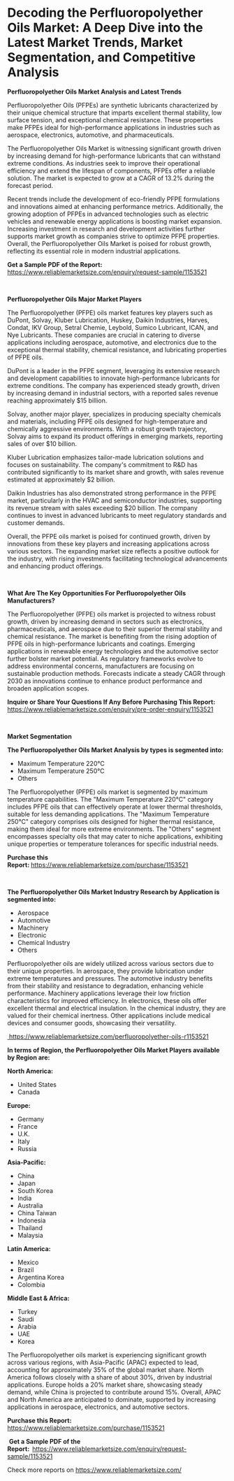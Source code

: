 <p><h1>Decoding the Perfluoropolyether Oils Market: A Deep Dive into the Latest Market Trends, Market Segmentation, and Competitive Analysis</h1></p><p><strong>Perfluoropolyether Oils Market Analysis and Latest Trends</strong></p>
<p><p>Perfluoropolyether Oils (PFPEs) are synthetic lubricants characterized by their unique chemical structure that imparts excellent thermal stability, low surface tension, and exceptional chemical resistance. These properties make PFPEs ideal for high-performance applications in industries such as aerospace, electronics, automotive, and pharmaceuticals.</p><p>The Perfluoropolyether Oils Market is witnessing significant growth driven by increasing demand for high-performance lubricants that can withstand extreme conditions. As industries seek to improve their operational efficiency and extend the lifespan of components, PFPEs offer a reliable solution. The market is expected to grow at a CAGR of 13.2% during the forecast period. </p><p>Recent trends include the development of eco-friendly PFPE formulations and innovations aimed at enhancing performance metrics. Additionally, the growing adoption of PFPEs in advanced technologies such as electric vehicles and renewable energy applications is boosting market expansion. Increasing investment in research and development activities further supports market growth as companies strive to optimize PFPE properties. Overall, the Perfluoropolyether Oils Market is poised for robust growth, reflecting its essential role in modern industrial applications.</p></p>
<p><strong>Get a Sample PDF of the Report:&nbsp;</strong> <a href="https://www.reliablemarketsize.com/enquiry/request-sample/1153521?utm_campaign=2946&utm_medium=2&utm_source=Github&utm_content=ia&utm_term=04042025&utm_id=perfluoropolyether-oils">https://www.reliablemarketsize.com/enquiry/request-sample/1153521</a></p>
<p>&nbsp;</p>
<p><strong>Perfluoropolyether Oils Major Market Players</strong></p>
<p><p>The Perfluoropolyether (PFPE) oils market features key players such as DuPont, Solvay, Kluber Lubrication, Huskey, Daikin Industries, Harves, Condat, IKV Group, Setral Chemie, Leybold, Sumico Lubricant, ICAN, and Nye Lubricants. These companies are crucial in catering to diverse applications including aerospace, automotive, and electronics due to the exceptional thermal stability, chemical resistance, and lubricating properties of PFPE oils.</p><p>DuPont is a leader in the PFPE segment, leveraging its extensive research and development capabilities to innovate high-performance lubricants for extreme conditions. The company has experienced steady growth, driven by increasing demand in industrial sectors, with a reported sales revenue reaching approximately $15 billion.</p><p>Solvay, another major player, specializes in producing specialty chemicals and materials, including PFPE oils designed for high-temperature and chemically aggressive environments. With a robust growth trajectory, Solvay aims to expand its product offerings in emerging markets, reporting sales of over $10 billion.</p><p>Kluber Lubrication emphasizes tailor-made lubrication solutions and focuses on sustainability. The company's commitment to R&D has contributed significantly to its market share and growth, with sales revenue estimated at approximately $2 billion.</p><p>Daikin Industries has also demonstrated strong performance in the PFPE market, particularly in the HVAC and semiconductor industries, supporting its revenue stream with sales exceeding $20 billion. The company continues to invest in advanced lubricants to meet regulatory standards and customer demands.</p><p>Overall, the PFPE oils market is poised for continued growth, driven by innovations from these key players and increasing applications across various sectors. The expanding market size reflects a positive outlook for the industry, with rising investments facilitating technological advancements and enhancing product offerings.</p></p>
<p>&nbsp;</p>
<p><strong>What Are The Key Opportunities For Perfluoropolyether Oils Manufacturers?</strong></p>
<p><p>The Perfluoropolyether (PFPE) oils market is projected to witness robust growth, driven by increasing demand in sectors such as electronics, pharmaceuticals, and aerospace due to their superior thermal stability and chemical resistance. The market is benefiting from the rising adoption of PFPE oils in high-performance lubricants and coatings. Emerging applications in renewable energy technologies and the automotive sector further bolster market potential. As regulatory frameworks evolve to address environmental concerns, manufacturers are focusing on sustainable production methods. Forecasts indicate a steady CAGR through 2030 as innovations continue to enhance product performance and broaden application scopes.</p></p>
<p><strong>Inquire or Share Your Questions If Any Before Purchasing This Report:</strong> <a href="https://www.reliablemarketsize.com/enquiry/pre-order-enquiry/1153521?utm_campaign=2946&utm_medium=2&utm_source=Github&utm_content=ia&utm_term=04042025&utm_id=perfluoropolyether-oils">https://www.reliablemarketsize.com/enquiry/pre-order-enquiry/1153521</a></p>
<p>&nbsp;</p>
<p><strong>Market Segmentation</strong></p>
<p><strong>The Perfluoropolyether Oils Market Analysis by types is segmented into:</strong></p>
<p><ul><li>Maximum Temperature 220℃</li><li>Maximum Temperature 250℃</li><li>Others</li></ul></p>
<p><p>The Perfluoropolyether (PFPE) oils market is segmented by maximum temperature capabilities. The "Maximum Temperature 220℃" category includes PFPE oils that can effectively operate at lower thermal thresholds, suitable for less demanding applications. The "Maximum Temperature 250℃" category comprises oils designed for higher thermal resistance, making them ideal for more extreme environments. The "Others" segment encompasses specialty oils that may cater to niche applications, exhibiting unique properties or temperature tolerances for specific industrial needs.</p></p>
<p><strong>Purchase this Report:&nbsp;</strong><a href="https://www.reliablemarketsize.com/purchase/1153521?utm_campaign=2946&utm_medium=2&utm_source=Github&utm_content=ia&utm_term=04042025&utm_id=perfluoropolyether-oils">https://www.reliablemarketsize.com/purchase/1153521</a></p>
<p>&nbsp;</p>
<p><strong>The Perfluoropolyether Oils Market Industry Research by Application is segmented into:</strong></p>
<p><ul><li>Aerospace</li><li>Automotive</li><li>Machinery</li><li>Electronic</li><li>Chemical Industry</li><li>Others</li></ul></p>
<p><p>Perfluoropolyether oils are widely utilized across various sectors due to their unique properties. In aerospace, they provide lubrication under extreme temperatures and pressures. The automotive industry benefits from their stability and resistance to degradation, enhancing vehicle performance. Machinery applications leverage their low friction characteristics for improved efficiency. In electronics, these oils offer excellent thermal and electrical insulation. In the chemical industry, they are valued for their chemical inertness. Other applications include medical devices and consumer goods, showcasing their versatility.</p></p>
<p><a href="https://www.reliablemarketsize.com/perfluoropolyether-oils-r1153521?utm_campaign=2946&utm_medium=2&utm_source=Github&utm_content=ia&utm_term=04042025&utm_id=perfluoropolyether-oils">&nbsp;https://www.reliablemarketsize.com/perfluoropolyether-oils-r1153521</a></p>
<p><strong>In terms of Region, the Perfluoropolyether Oils Market Players available by Region are:</strong></p>
<p>
    <p> <strong> North America: </strong>
        <ul>
            <li>United States</li>
            <li>Canada</li>
        </ul>
        </p> 
    <p> <strong> Europe: </strong>
        <ul>
            <li>Germany</li>
            <li>France</li>
            <li>U.K.</li>
            <li>Italy</li>
            <li>Russia</li>
        </ul>
        </p> 
    <p> <strong> Asia-Pacific: </strong>
        <ul>
            <li>China</li>
            <li>Japan</li>
            <li>South Korea</li>
            <li>India</li>
            <li>Australia</li>
            <li>China Taiwan</li>
            <li>Indonesia</li>
            <li>Thailand</li>
            <li>Malaysia</li>
        </ul>
        </p> 
    <p> <strong> Latin America: </strong>
        <ul>
            <li>Mexico</li>
            <li>Brazil</li>
            <li>Argentina Korea</li>
            <li>Colombia</li>
        </ul>
        </p> 
    <p> <strong> Middle East & Africa: </strong>
        <ul>
            <li>Turkey</li>
            <li>Saudi</li>
            <li>Arabia</li>
            <li>UAE</li>
            <li>Korea</li>
        </ul>
    </p>
    </p>
<p><p>The Perfluoropolyether oils market is experiencing significant growth across various regions, with Asia-Pacific (APAC) expected to lead, accounting for approximately 35% of the global market share. North America follows closely with a share of about 30%, driven by industrial applications. Europe holds a 20% market share, showcasing steady demand, while China is projected to contribute around 15%. Overall, APAC and North America are anticipated to dominate, supported by increasing applications in aerospace, electronics, and automotive sectors.</p></p>
<p><strong>Purchase this Report: </strong><a href="https://www.reliablemarketsize.com/purchase/1153521?utm_campaign=2946&utm_medium=2&utm_source=Github&utm_content=ia&utm_term=04042025&utm_id=perfluoropolyether-oils">https://www.reliablemarketsize.com/purchase/1153521</a></p>
<p>&nbsp;<strong>Get a Sample PDF of the Report:&nbsp;&nbsp;</strong><a href="https://www.reliablemarketsize.com/enquiry/request-sample/1153521?utm_campaign=2946&utm_medium=2&utm_source=Github&utm_content=ia&utm_term=04042025&utm_id=perfluoropolyether-oils">https://www.reliablemarketsize.com/enquiry/request-sample/1153521</a></p>
<p><strong></strong></p>
<p>Check more reports on <a href="https://www.reliablemarketsize.com/?utm_campaign=2946&utm_medium=2&utm_source=Github&utm_content=ia&utm_term=04042025&utm_id=perfluoropolyether-oils">https://www.reliablemarketsize.com/</a></p>